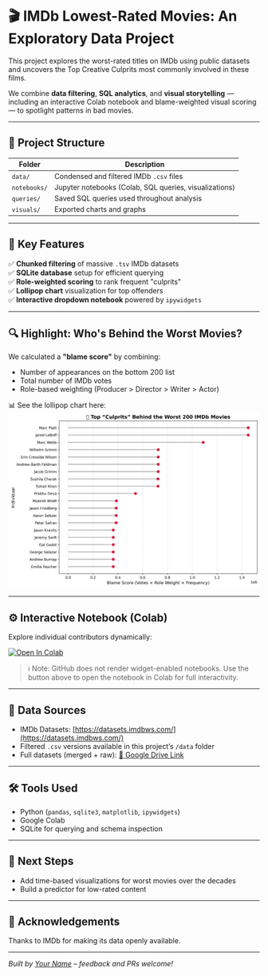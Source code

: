 # 🎬 IMDb Lowest-Rated Movies: An Exploratory Data Project

This project explores the worst-rated titles on IMDb using public datasets and uncovers the Top Creative Culprits most commonly involved in these films.

We combine **data filtering**, **SQL analytics**, and **visual storytelling** — including an interactive Colab notebook and blame-weighted visual scoring — to spotlight patterns in bad movies.

---

## 📁 Project Structure

| Folder | Description |
|--------|-------------|
| `data/` | Condensed and filtered IMDb `.csv` files |
| `notebooks/` | Jupyter notebooks (Colab, SQL queries, visualizations) |
| `queries/` | Saved SQL queries used throughout analysis |
| `visuals/` | Exported charts and graphs |

---

## 🧠 Key Features

✅ **Chunked filtering** of massive `.tsv` IMDb datasets  
✅ **SQLite database** setup for efficient querying  
✅ **Role-weighted scoring** to rank frequent "culprits"  
✅ **Lollipop chart** visualization for top offenders  
✅ **Interactive dropdown notebook** powered by `ipywidgets`

---

## 🔍 Highlight: Who's Behind the Worst Movies?

We calculated a **"blame score"** by combining:

- Number of appearances on the bottom 200 list
- Total number of IMDb votes
- Role-based weighting (Producer > Director > Writer > Actor)

📊 See the lollipop chart here:  
![Top Culprits Lollipop Chart](visuals/top_culprits_lollipop_chart.png)

---

## ⚙️ Interactive Notebook (Colab)

Explore individual contributors dynamically:

[![Open In Colab](https://colab.research.google.com/assets/colab-badge.svg)](https://colab.research.google.com/github/Data-Matt0/imdb-lowest-rated-analysis/blob/main/notebooks/interactive/top_culprits_interactive.ipynb)

> ℹ️ Note: GitHub does not render widget-enabled notebooks. Use the button above to open the notebook in Colab for full interactivity.

---

## 📂 Data Sources

- IMDb Datasets: [https://datasets.imdbws.com/](https://datasets.imdbws.com/)
- Filtered `.csv` versions available in this project’s `/data` folder  
- Full datasets (merged + raw): [📁 Google Drive Link]([https://drive.google.com/your-shared-folder-here](https://drive.google.com/drive/folders/1cPmar2bYS2sHzuSRAQTB2wdgpFWywEH5?usp=sharing)) 

---

## 🛠 Tools Used

- Python (`pandas`, `sqlite3`, `matplotlib`, `ipywidgets`)
- Google Colab
- SQLite for querying and schema inspection

---

## 🚧 Next Steps

- Add time-based visualizations for worst movies over the decades
- Build a predictor for low-rated content

---

## 🙌 Acknowledgements

Thanks to IMDb for making its data openly available.

---

*Built by [Your Name](https://github.com/Data-Matt0) – feedback and PRs welcome!*
